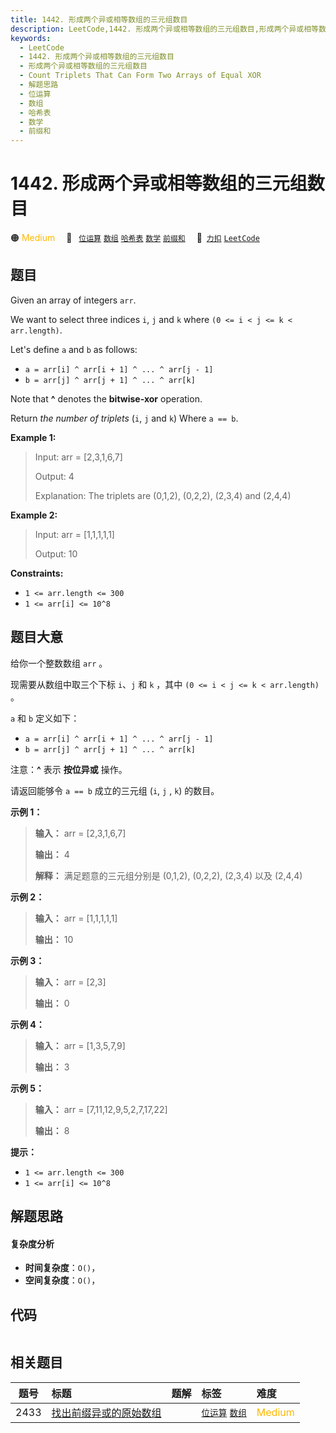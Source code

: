 ```yaml
---
title: 1442. 形成两个异或相等数组的三元组数目
description: LeetCode,1442. 形成两个异或相等数组的三元组数目,形成两个异或相等数组的三元组数目,Count Triplets That Can Form Two Arrays of Equal XOR,解题思路,位运算,数组,哈希表,数学,前缀和
keywords:
  - LeetCode
  - 1442. 形成两个异或相等数组的三元组数目
  - 形成两个异或相等数组的三元组数目
  - Count Triplets That Can Form Two Arrays of Equal XOR
  - 解题思路
  - 位运算
  - 数组
  - 哈希表
  - 数学
  - 前缀和
---
```


# 1442. 形成两个异或相等数组的三元组数目

🟠 <font color=#ffb800>Medium</font>&emsp; 🔖&ensp; [`位运算`](/tag/bit-manipulation.md) [`数组`](/tag/array.md) [`哈希表`](/tag/hash-table.md) [`数学`](/tag/math.md) [`前缀和`](/tag/prefix-sum.md)&emsp; 🔗&ensp;[`力扣`](https://leetcode.cn/problems/count-triplets-that-can-form-two-arrays-of-equal-xor) [`LeetCode`](https://leetcode.com/problems/count-triplets-that-can-form-two-arrays-of-equal-xor)

## 题目

Given an array of integers `arr`.

We want to select three indices `i`, `j` and `k` where `(0 <= i < j <= k <
arr.length)`.

Let's define `a` and `b` as follows:

  * `a = arr[i] ^ arr[i + 1] ^ ... ^ arr[j - 1]`
  * `b = arr[j] ^ arr[j + 1] ^ ... ^ arr[k]`

Note that **^** denotes the **bitwise-xor** operation.

Return _the number of triplets_ (`i`, `j` and `k`) Where `a == b`.



**Example 1:**

> Input: arr = [2,3,1,6,7]
> 
> Output: 4
> 
> Explanation: The triplets are (0,1,2), (0,2,2), (2,3,4) and (2,4,4)

**Example 2:**

> Input: arr = [1,1,1,1,1]
> 
> Output: 10

**Constraints:**

  * `1 <= arr.length <= 300`
  * `1 <= arr[i] <= 10^8`


## 题目大意

给你一个整数数组 `arr` 。

现需要从数组中取三个下标 `i`、`j` 和 `k` ，其中 `(0 <= i < j <= k < arr.length)` 。

`a` 和 `b` 定义如下：

  * `a = arr[i] ^ arr[i + 1] ^ ... ^ arr[j - 1]`
  * `b = arr[j] ^ arr[j + 1] ^ ... ^ arr[k]`

注意：**^** 表示 **按位异或** 操作。

请返回能够令 `a == b` 成立的三元组 (`i`, `j` , `k`) 的数目。



**示例 1：**

> 
> 
> 
> 
> 
> **输入：** arr = [2,3,1,6,7]
> 
> **输出：** 4
> 
> **解释：** 满足题意的三元组分别是 (0,1,2), (0,2,2), (2,3,4) 以及 (2,4,4)
> 
> 

**示例 2：**

> 
> 
> 
> 
> 
> **输入：** arr = [1,1,1,1,1]
> 
> **输出：** 10
> 
> 

**示例 3：**

> 
> 
> 
> 
> 
> **输入：** arr = [2,3]
> 
> **输出：** 0
> 
> 

**示例 4：**

> 
> 
> 
> 
> 
> **输入：** arr = [1,3,5,7,9]
> 
> **输出：** 3
> 
> 

**示例 5：**

> 
> 
> 
> 
> 
> **输入：** arr = [7,11,12,9,5,2,7,17,22]
> 
> **输出：** 8
> 
> 



**提示：**

  * `1 <= arr.length <= 300`
  * `1 <= arr[i] <= 10^8`


## 解题思路

#### 复杂度分析

- **时间复杂度**：`O()`，
- **空间复杂度**：`O()`，

## 代码

```javascript

```

## 相关题目

<!-- prettier-ignore -->
| 题号 | 标题 | 题解 | 标签 | 难度 |
| :------: | :------ | :------: | :------ | :------ |
| 2433 | [找出前缀异或的原始数组](https://leetcode.com/problems/find-the-original-array-of-prefix-xor) |  |  [`位运算`](/tag/bit-manipulation.md) [`数组`](/tag/array.md) | <font color=#ffb800>Medium</font> |